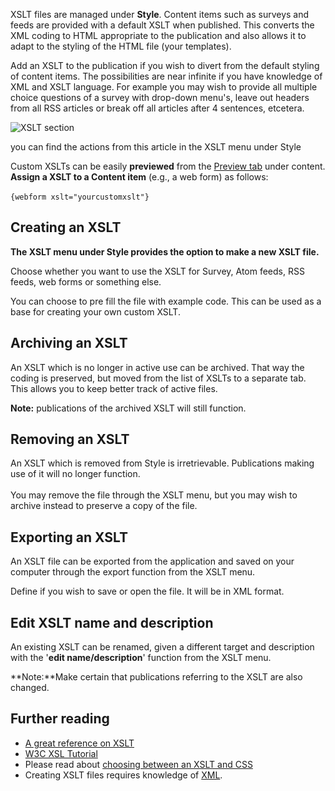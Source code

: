 XSLT files are managed under **Style**. Content items such as surveys
and feeds are provided with a default XSLT when published. This converts
the XML coding to HTML appropriate to the publication and also allows it
to adapt to the styling of the HTML file (your templates).

Add an XSLT to the publication if you wish to divert from the default
styling of content items. The possibilities are near infinite if you
have knowledge of XML and XSLT language. For example you may wish to
provide all multiple choice questions of a survey with drop-down menu's,
leave out headers from all RSS articles or break off all articles after
4 sentences, etcetera.

![XSLT section](XSLTsection.png)

you can find the actions from this article in the XSLT menu under Style

Custom XSLTs can be easily **previewed** from the [Preview tab](#) under
content.\
**Assign a XSLT to a Content item** (e.g., a web form) as follows: \
\
`{webform xslt="yourcustomxslt"}`

Creating an XSLT
----------------

**The XSLT menu under Style provides the option to make a new XSLT
file.**

Choose whether you want to use the XSLT for Survey, Atom feeds, RSS
feeds, web forms or something else.

You can choose to pre fill the file with example code. This can be used
as a base for creating your own custom XSLT.

Archiving an XSLT
-----------------

An XSLT which is no longer in active use can be archived. That way the
coding is preserved, but moved from the list of XSLTs to a separate tab.
This allows you to keep better track of active files.

**Note:** publications of the archived XSLT will still function.

Removing an XSLT
----------------

An XSLT which is removed from Style is irretrievable. Publications
making use of it will no longer function.\
\
 You may remove the file through the XSLT menu, but you may wish to
archive instead to preserve a copy of the file.

Exporting an XSLT
-----------------

An XSLT file can be exported from the application and saved on your
computer through the export function from the XSLT menu.

Define if you wish to save or open the file. It will be in XML format.

Edit XSLT name and description
------------------------------

An existing XSLT can be renamed, given a different target and
description with the '**edit name/description**' function from the XSLT
menu.

**Note:**Make certain that publications referring to the XSLT are also
changed.

Further reading
---------------

-   [A great reference on
    XSLT](http://www.zvon.org/xxl/XSLTreference/Output/index.html)
-   [W3C XSL Tutorial](http://www.w3schools.com/xsl/)
-   Please read about [choosing between an XSLT and CSS](#)
-   Creating XSLT files requires knowledge of
    [XML](http://w3schools.com/xsl/default.asp).

